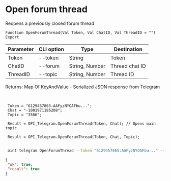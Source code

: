 ﻿---
sidebar_position: 5
---

# Open forum thread
 Reopens a previously closed forum thread



`Function OpenForumThread(Val Token, Val ChatID, Val ThreadID = "") Export`

 | Parameter | CLI option | Type | Destination |
 |-|-|-|-|
 | Token | --token | String | Token |
 | ChatID | --forum | String, Number | Thread chat ID |
 | ThreadID | --topic | String, Number | Thread ID |

 
 Returns: Map Of KeyAndValue - Serialized JSON response from Telegram

<br/>




```bsl title="Code example"
 Token = "6129457865:AAFyzNYOAFbu...";
 Chat = "-1001971186208";
 Topic = "3566";
 
 Result = OPI_Telegram.OpenForumThread(Token, Chat); // Opens main topic
 
 Result = OPI_Telegram.OpenForumThread(Token, Chat, Topic);
```
	


```sh title="CLI command example"
 
 oint telegram OpenForumThread --token "6129457865:AAFyzNYOAFbu..." --forum %forum% --topic %topic%

```

```json title="Result"
{
 "ok": true,
 "result": true
}
```

